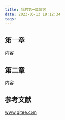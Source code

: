 ```yaml
---
title: 我的第一篇博客
date: 2023-06-13 19:12:34
tags:
---
```


## 第一章

内容



## 第二章

内容



## 参考文献



www.gitee.com

